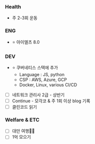 ### Health

- 주 2-3회 운동

### ENG

- ⭐️ 아이엘츠 8.0

### DEV

- ⭐️ 쿠버네티스 스택에 추가 
	- Language : JS, python 
	- CSP : AWS, Azure, GCP
	- Docker, Linux, various CI/CD
- [ ] 네트워크 관리사 2급 - 상반기
- [ ] Continue - 모각코 & 주 1회 이상 blog 기록
- [ ] 클린코드 읽기

### Welfare & ETC

- [ ] 대만 여행🤭💕
- [ ] 1억 모으기